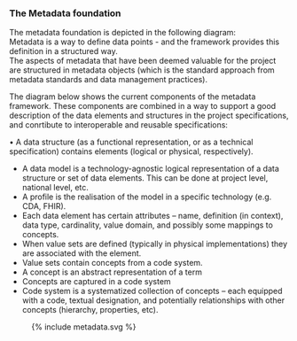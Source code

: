 ### The Metadata foundation

The metadata foundation is depicted in the following diagram:  
Metadata is a way to define data points - and the framework provides this definition in a structured way.  
The aspects of metadata that have been deemed valuable for the project are structured in metadata objects (which is the standard approach from metadata standards and data management practices). 

The diagram below shows the current components of the metadata framework. These components are combined in a way to support a good description of the data elements and structures in the project specifications, and conrtibute to interoperable and reusable specifications:

•	A data structure (as a functional representation, or as a technical specification) contains elements (logical or physical, respectively). 
  *	A data model is a technology-agnostic logical representation of a data structure or set of data elements. This can be done at project level, national level, etc.
  * A profile is the realisation of the model in a specific technology (e.g. CDA, FHIR).
*	Each data element has certain attributes – name, definition (in context), data type, cardinality, value domain, and possibly some mappings to concepts. 
*	When value sets are defined (typically in physical implementations) they are associated with the element. 
* Value sets contain concepts from a code system. 
* A concept is an abstract representation of a term
* Concepts are captured in a code system
* Code system is a systematized collection of concepts – each equipped with a code, textual designation, and potentially relationships with other concepts (hierarchy, properties, etc).


<figure>
  {% include metadata.svg %}
</figure>



